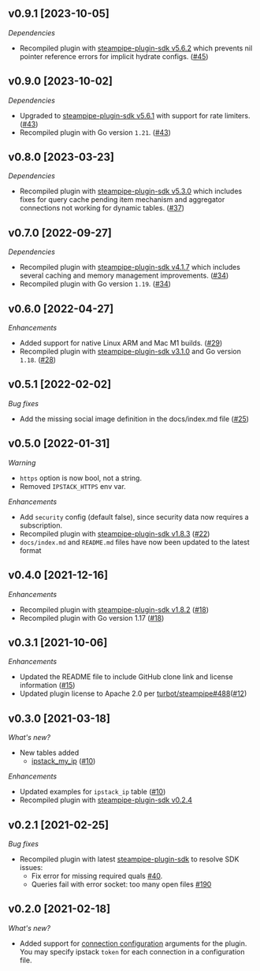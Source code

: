 ## v0.9.1 [2023-10-05]

_Dependencies_

- Recompiled plugin with [steampipe-plugin-sdk v5.6.2](https://github.com/turbot/steampipe-plugin-sdk/blob/main/CHANGELOG.md#v562-2023-10-03) which prevents nil pointer reference errors for implicit hydrate configs. ([#45](https://github.com/turbot/steampipe-plugin-ipstack/pull/45))

## v0.9.0 [2023-10-02]

_Dependencies_

- Upgraded to [steampipe-plugin-sdk v5.6.1](https://github.com/turbot/steampipe-plugin-sdk/blob/main/CHANGELOG.md#v561-2023-09-29) with support for rate limiters. ([#43](https://github.com/turbot/steampipe-plugin-ipstack/pull/43))
- Recompiled plugin with Go version `1.21`. ([#43](https://github.com/turbot/steampipe-plugin-ipstack/pull/43))

## v0.8.0 [2023-03-23]

_Dependencies_

- Recompiled plugin with [steampipe-plugin-sdk v5.3.0](https://github.com/turbot/steampipe-plugin-sdk/blob/main/CHANGELOG.md#v530-2023-03-16) which includes fixes for query cache pending item mechanism and aggregator connections not working for dynamic tables. ([#37](https://github.com/turbot/steampipe-plugin-ipstack/pull/37))

## v0.7.0 [2022-09-27]

_Dependencies_

- Recompiled plugin with [steampipe-plugin-sdk v4.1.7](https://github.com/turbot/steampipe-plugin-sdk/blob/main/CHANGELOG.md#v417-2022-09-08) which includes several caching and memory management improvements. ([#34](https://github.com/turbot/steampipe-plugin-ipstack/pull/34))
- Recompiled plugin with Go version `1.19`. ([#34](https://github.com/turbot/steampipe-plugin-ipstack/pull/34))

## v0.6.0 [2022-04-27]

_Enhancements_

- Added support for native Linux ARM and Mac M1 builds. ([#29](https://github.com/turbot/steampipe-plugin-ipstack/pull/29))
- Recompiled plugin with [steampipe-plugin-sdk v3.1.0](https://github.com/turbot/steampipe-plugin-sdk/blob/main/CHANGELOG.md#v310--2022-03-30) and Go version `1.18`. ([#28](https://github.com/turbot/steampipe-plugin-ipstack/pull/28))

## v0.5.1 [2022-02-02]

_Bug fixes_

- Add the missing social image definition in the docs/index.md file ([#25](https://github.com/turbot/steampipe-plugin-ipstack/pull/25))

## v0.5.0 [2022-01-31]

_Warning_
- `https` option is now bool, not a string.
- Removed `IPSTACK_HTTPS` env var.

_Enhancements_
- Add `security` config (default false), since security data now requires a subscription.
- Recompiled plugin with [steampipe-plugin-sdk v1.8.3](https://github.com/turbot/steampipe-plugin-sdk/blob/main/CHANGELOG.md#v183--2021-12-23) ([#22](https://github.com/turbot/steampipe-plugin-ipstack/pull/22))
- `docs/index.md` and `README.md` files have now been updated to the latest format

## v0.4.0 [2021-12-16]

_Enhancements_

- Recompiled plugin with [steampipe-plugin-sdk v1.8.2](https://github.com/turbot/steampipe-plugin-sdk/blob/main/CHANGELOG.md#v182--2021-11-22) ([#18](https://github.com/turbot/steampipe-plugin-ipstack/pull/18))
- Recompiled plugin with Go version 1.17 ([#18](https://github.com/turbot/steampipe-plugin-ipstack/pull/18))

## v0.3.1 [2021-10-06]

_Enhancements_

- Updated the README file to include GitHub clone link and license information ([#15](https://github.com/turbot/steampipe-plugin-ipstack/pull/15))
- Updated plugin license to Apache 2.0 per [turbot/steampipe#488](https://github.com/turbot/steampipe/issues/488)([#12](https://github.com/turbot/steampipe-plugin-ipstack/pull/12))

## v0.3.0 [2021-03-18]

_What's new?_

- New tables added
  - [ipstack_my_ip](https://https://hub.steampipe.io/plugins/turbot/ipstack/tables/ipstack_my_ip) ([#10](https://github.com/turbot/steampipe-plugin-ipstack/pull/10))

_Enhancements_

- Updated examples for `ipstack_ip` table ([#10](https://github.com/turbot/steampipe-plugin-ipstack/pull/10))
- Recompiled plugin with [steampipe-plugin-sdk v0.2.4](https://github.com/turbot/steampipe-plugin-sdk/blob/main/CHANGELOG.md#v024-2021-03-16)

## v0.2.1 [2021-02-25]

_Bug fixes_

- Recompiled plugin with latest [steampipe-plugin-sdk](https://github.com/turbot/steampipe-plugin-sdk) to resolve SDK issues:
  - Fix error for missing required quals [#40](https://github.com/turbot/steampipe-plugin-sdk/issues/42).
  - Queries fail with error socket: too many open files [#190](https://github.com/turbot/steampipe/issues/190)

## v0.2.0 [2021-02-18]

_What's new?_

- Added support for [connection configuration](https://github.com/turbot/steampipe-plugin-ipstack/blob/main/docs/index.md#connection-configuration) arguments for the plugin. You may specify ipstack `token` for each connection in a configuration file.
